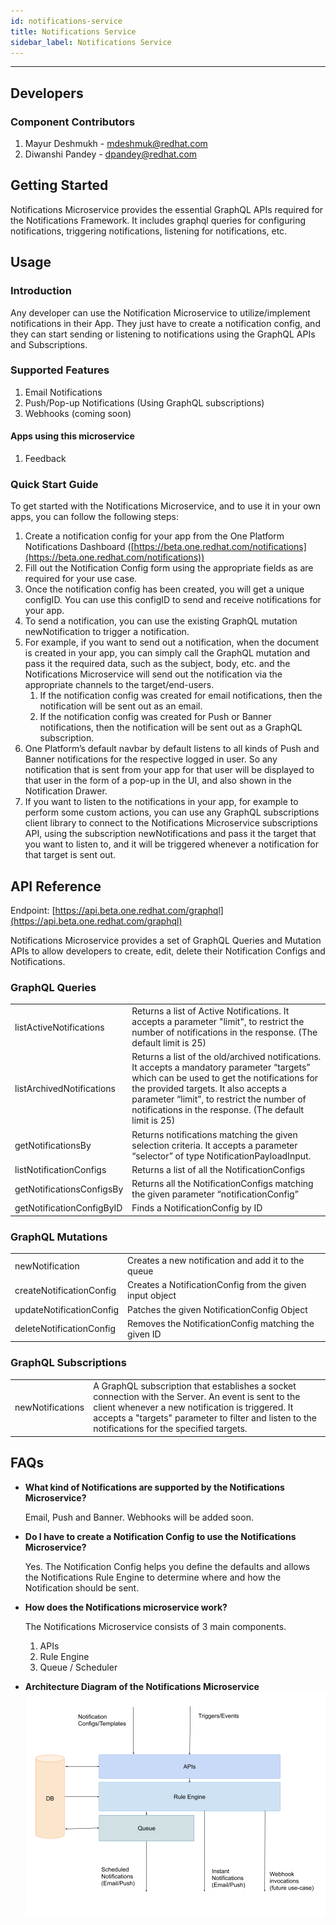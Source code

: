 ```yaml
---
id: notifications-service
title: Notifications Service
sidebar_label: Notifications Service
---
```

***

## Developers

### Component Contributors

1. Mayur Deshmukh - [mdeshmuk@redhat.com](mailto:mdeshmuk@redhat.com)
2. Diwanshi Pandey - [dpandey@redhat.com](mailto:dpandey@redhat.com)

## Getting Started

Notifications Microservice provides the essential GraphQL APIs required for the Notifications Framework. It includes graphql queries for configuring notifications, triggering notifications, listening for notifications, etc.

## Usage

### Introduction

Any developer can use the Notification Microservice to utilize/implement notifications in their App. They just have to create a notification config, and they can start sending or listening to notifications using the GraphQL APIs and Subscriptions.

### Supported Features

1. Email Notifications
2. Push/Pop-up Notifications (Using GraphQL subscriptions)
3. Webhooks (coming soon)

#### Apps using this microservice

1. Feedback

### Quick Start Guide

To get started with the Notifications Microservice, and to use it in your own apps, you can follow the following steps:

1. Create a notification config for your app from the One Platform Notifications Dashboard ([https://beta.one.redhat.com/notifications](https://beta.one.redhat.com/notifications))
2. Fill out the Notification Config form using the appropriate fields as are required for your use case.
3. Once the notification config has been created, you will get a unique configID. You can use this configID to send and receive notifications for your app.
4. To send a notification, you can use the existing GraphQL mutation newNotification to trigger a notification.
5. For example, if you want to send out a notification, when the document is created in your app, you can simply call the GraphQL mutation and pass it the required data, such as the subject, body, etc. and the Notifications Microservice will send out the notification via the appropriate channels to the target/end-users.
    1. If the notification config was created for email notifications, then the notification will be sent out as an email.
    2. If the notification config was created for Push or Banner notifications, then the notification will be sent out as a GraphQL subscription.
6. One Platform’s default navbar by default listens to all kinds of Push and Banner notifications for the respective logged in user. So any notification that is sent from your app for that user will be displayed to that user in the form of a pop-up in the UI, and also shown in the Notification Drawer.
7. If you want to listen to the notifications in your app, for example to perform some custom actions, you can use any GraphQL subscriptions client library to connect to the Notifications Microservice subscriptions API, using the subscription newNotifications and pass it the target that you want to listen to, and it will be triggered whenever a notification for that target is sent out.

## API Reference

Endpoint: [https://api.beta.one.redhat.com/graphql](https://api.beta.one.redhat.com/graphql)

Notifications Microservice provides a set of GraphQL Queries and Mutation APIs to allow developers to create, edit, delete their Notification Configs and Notifications.

### GraphQL Queries

<table>
  <tr>
    <td>listActiveNotifications</td>
    <td>Returns a list of Active Notifications.
It accepts a parameter "limit", to restrict the number of notifications in the response.
(The default limit is 25)</td>
  </tr>
  <tr>
    <td>listArchivedNotifications</td>
    <td>Returns a list of the old/archived notifications.
It accepts a mandatory parameter “targets” which can be used to get the notifications for the provided targets.
It also accepts a parameter “limit”, to restrict the number of notifications in the response.
(The default limit is 25)</td>
  </tr>
  <tr>
    <td>getNotificationsBy</td>
    <td>Returns notifications matching the given selection criteria.
It accepts a parameter “selector” of type NotificationPayloadInput.</td>
  </tr>
  <tr>
    <td>listNotificationConfigs</td>
    <td>Returns a list of all the NotificationConfigs</td>
  </tr>
  <tr>
    <td>getNotificationsConfigsBy</td>
    <td>Returns all the NotificationConfigs matching the given parameter “notificationConfig”</td>
  </tr>
  <tr>
    <td>getNotificationConfigByID</td>
    <td>Finds a NotificationConfig by ID</td>
  </tr>
</table>

### GraphQL Mutations

<table>
  <tr>
    <td>newNotification</td>
    <td>Creates a new notification and add it to the queue</td>
  </tr>
  <tr>
    <td>createNotificationConfig</td>
    <td>Creates a NotificationConfig from the given input object</td>
  </tr>
  <tr>
    <td>updateNotificationConfig</td>
    <td>Patches the given NotificationConfig Object</td>
  </tr>
  <tr>
    <td>deleteNotificationConfig</td>
    <td>Removes the NotificationConfig matching the given ID</td>
  </tr>
</table>

### GraphQL Subscriptions

<table>
  <tr>
    <td>newNotifications</td>
    <td>A GraphQL subscription that establishes a socket connection with the Server.
An event is sent to the client whenever a new notification is triggered.
It accepts a "targets" parameter to filter and listen to the notifications for the specified targets.</td>
  </tr>
</table>

## FAQs

* **What kind of Notifications are supported by the Notifications Microservice?**

  Email, Push and Banner. Webhooks will be added soon.

* **Do I have to create a Notification Config to use the Notifications Microservice?**

  Yes. The Notification Config helps you define the defaults and allows the Notifications Rule Engine to determine where and how the Notification should be sent.

* **How does the Notifications microservice work?**

  The Notifications Microservice consists of 3 main components.
  1. APIs
  2. Rule Engine
  3. Queue / Scheduler

* **Architecture Diagram of the Notifications Microservice**
  ![Notifications Microservice Architecture](notifications-ms-architecture.png)
